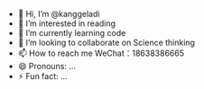 - 👋 Hi, I’m @kanggeladi
- 👀 I’m interested in reading
- 🌱 I’m currently learning code
- 💞️ I’m looking to collaborate on Science thinking
- 📫 How to reach me WeChat：18638386665
- 😄 Pronouns: ...
- ⚡ Fun fact: ...

<!---
kanggeladi/kanggeladi is a ✨ special ✨ repository because its `README.md` (this file) appears on your GitHub profile.
You can click the Preview link to take a look at your changes.
--->
